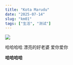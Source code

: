 ```yaml
---
title: "Kota Marudu"
date: "2025-07-14"
slug: "km01"
tags: ["生活", "测试"]
---
```

![](https://prod-files-secure.s3.us-west-2.amazonaws.com/112d0858-5090-4d34-a606-b75eb8d65fd2/c7b45876-473c-4fb6-85d3-cb84a84bfc51/1000201235.jpg?X-Amz-Algorithm=AWS4-HMAC-SHA256&X-Amz-Content-Sha256=UNSIGNED-PAYLOAD&X-Amz-Credential=ASIAZI2LB4667C7JCN2Q%2F20250725%2Fus-west-2%2Fs3%2Faws4_request&X-Amz-Date=20250725T152723Z&X-Amz-Expires=3600&X-Amz-Security-Token=IQoJb3JpZ2luX2VjEB4aCXVzLXdlc3QtMiJHMEUCIQDeJGwDoWacbRv5UHYgcW9bnQ7%2F2Y3L0nQYx2RejhOrAgIgMrGlbCHcKKrOukL1mMpYEGzBr9vKYLF%2Flu7qf9P0ugsq%2FwMIRxAAGgw2Mzc0MjMxODM4MDUiDGYlAygIj%2Ff1ZnF1nSrcA460X9OuwpW73qnGnHWGJHY0QibEJwcqWWDCTMvs%2BoGprqSwIwOFEistksxgJPZBsNwAqzjDNXLweu3ePtnv4%2BfSnW%2FvRIy6%2BR6FJwxjLtpwR3QT3jCv2NqA%2Be43Ugv2CiMlLykA%2F1wKDJy4ztxpZM11vowHTYAsArwOX4a%2FhC07bTsQVy1w%2F0Z7cdTA59flPdpjt27QHrIWWwfJxJP8qx7S4iRW1iQZGR8YQnKgtGwuGBJTkv72dQJh2wtaiJ5K3RX2KGj1eTbOV%2BWFGqC75gfoIPD5BTls2L5%2BKzo7kkNv7qRyKa4aduYwOflzrt1HuzghzYHD2osOA9etCGguTAIQJ3ksu2C6olg3c40x5cBWS16ZoPydCnnMaOn%2FAksAcTZgioVOu%2FSpTYcDsmmmKaGxjWBkXFD%2FxTbCADIbcCPRfIsRvivgs3xEw78OBYkTjfGt%2Frc3UMZRA2B%2BSbU0G7wo9R1v%2FPus8Hr3%2BOf%2B2g0bl7JJ3kSy1M5DHSADlwASync4McvJR184y7oxy7tVrUBJWQQqm3ZaBqgt8hqT0ytUiZ3ui4UnyU4iP4H%2BU04fetOEbTQfpmOu3b7lt7o5%2FPOG9Ub%2BRubf41GHdLRYRALYJwa4FK2%2F2TzWsnv%2FMLmhjsQGOqUBQEUcv5C38qcBofJCvcZmwnbd11XfD2pSQ7E6gO%2FfIF8UlocVWl0WHZp2QisYfgwpHlO%2FGuv4dtDLP%2FuAOT7n6q8qgqwuhtNGNHsft%2FJphETIvn4mJrvjlHA1Rdls9tMomregBTeoJscF7R6RH99ZHnutaQzndvH%2BYpByLKu%2FajcqoCMF9FvCB4ZgkJkcXBk0fGFlbcdddbsgF3UK4xYdjoPV5ehV&X-Amz-Signature=5408f881d2d1d0f40906b44a2cf70ed6a2cf1dfe392212b48d9c3efb3b0d1339&X-Amz-SignedHeaders=host&x-amz-checksum-mode=ENABLED&x-id=GetObject)


哈哈哈哈  漂亮的好老婆  爱你爱你


**哈哈哈哈**

